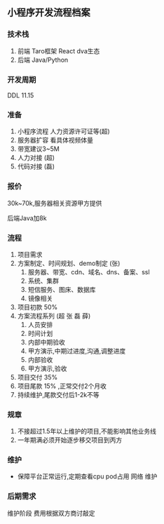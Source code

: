 



## 小程序开发流程档案



### 技术栈

1. 前端 Taro框架 React  dva生态
2. 后端 Java/Python

### 开发周期

DDL 11.15 

### 准备

1. 小程序流程 人力资源许可证等(超)
2. 服务器扩容 看具体视频体量
3. 带宽建议3~5M
4. 人力对接 (超)
5. 代码对接 (磊)

### 报价

30k~70k,服务器相关资源甲方提供

后端Java加8k

### 流程

1. 项目需求
2. 方案制定、时间规划、demo制定 (张)
   1. 服务器、带宽、cdn、域名、dns、备案、ssl
   2. 系统、集群
   3. 短信服务、图床、数据库
   4. 镜像相关
3. 项目初款 50%
4. 方案流程系列 (超 张 磊 薛)
   1. 人员安排
   2. 时间计划
   3. 内部中期验收
   4. 甲方演示,中期过进度,沟通,调整进度
   5. 内部验收
   6. 甲方演示,验收
5. 项目交付 35%
6. 项目尾款 15% ,正常交付2个月收
7. 持续维护,尾款交付后1-2k不等

### 规章

1. 不接超过1.5年以上维护的项目,不能影响其他业务线
2. 一年期满必须开始逐步移交项目到丙方

### 维护

- 保障平台正常运行,定期查看cpu pod占用 网络 维护

### 后期需求

维护阶段 费用根据双方商讨敲定